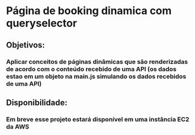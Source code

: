 # Página de booking dinamica com queryselector
## Objetivos:
### Aplicar conceitos de páginas dinâmicas que são renderizadas de acordo com o conteúdo recebido de uma API (os dados estao em um objeto na main.js simulando os dados recebidos de uma API)
## Disponibilidade:
### Em breve esse projeto estará disponível em uma instância EC2 da AWS